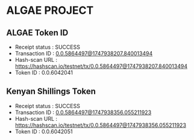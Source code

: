 # ALGAE PROJECT

## ALGAE Token ID

- Receipt status : SUCCESS
- Transaction ID : 0.0.5864497@1747938207.840013494
- Hash-scan URL : https://hashscan.io/testnet/tx/0.0.5864497@1747938207.840013494
- Token ID : 0.0.6042041

## Kenyan Shillings Token

- Receipt status : SUCCESS
- Transaction ID : 0.0.5864497@1747938356.055211923
- Hash-scan URL : https://hashscan.io/testnet/tx/0.0.5864497@1747938356.055211923
- Token ID : 0.0.6042051

